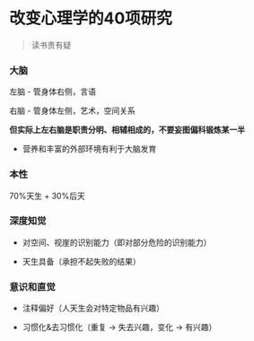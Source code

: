 # 改变心理学的40项研究

> 读书贵有疑

### 大脑

左脑 - 管身体右侧，言语

右脑 - 管身体左侧，艺术，空间关系

**但实际上左右脑是职责分明、相辅相成的，不要妄图偏科锻炼某一半**

- 营养和丰富的外部环境有利于大脑发育

### 本性

70%天生 + 30%后天

### 深度知觉

- 对空间、视崖的识别能力（即对部分危险的识别能力）

- 天生具备（承担不起失败的结果）

### 意识和直觉

- 注释偏好（人天生会对特定物品有兴趣）

- 习惯化&去习惯化（重复 -> 失去兴趣，变化 -> 有兴趣）





